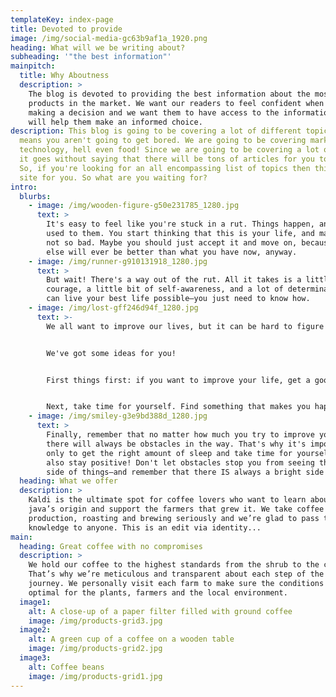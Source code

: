 ```yaml
---
templateKey: index-page
title: Devoted to provide
image: /img/social-media-gc63b9af1a_1920.png
heading: What will we be writing about?
subheading: '"the best information"'
mainpitch:
  title: Why Aboutness
  description: >
    The blog is devoted to providing the best information about the most popular
    products in the market. We want our readers to feel confident when they're
    making a decision and we want them to have access to the information that
    will help them make an informed choice.
description: This blog is going to be covering a lot of different topics, which
  means you aren't going to get bored. We are going to be covering marketing,
  technology, hell even food! Since we are going to be covering a lot of topics
  it goes without saying that there will be tons of articles for you to read.
  So, if you're looking for an all encompassing list of topics then this is the
  site for you. So what are you waiting for?
intro:
  blurbs:
    - image: /img/wooden-figure-g50e231785_1280.jpg
      text: >
        It's easy to feel like you're stuck in a rut. Things happen, and you get
        used to them. You start thinking that this is your life, and maybe it's
        not so bad. Maybe you should just accept it and move on, because nothing
        else will ever be better than what you have now, anyway.
    - image: /img/runner-g910131918_1280.jpg
      text: >
        But wait! There's a way out of the rut. All it takes is a little bit of
        courage, a little bit of self-awareness, and a lot of determination. You
        can live your best life possible—you just need to know how.
    - image: /img/lost-gff246d94f_1280.jpg
      text: >-
        We all want to improve our lives, but it can be hard to figure out how.


        We've got some ideas for you!


        First things first: if you want to improve your life, get a good night's sleep. If you're tired and cranky, you won't be able to focus on making things better, so it's important to get enough rest.


        Next, take time for yourself. Find something that makes you happy and do it regularly—whether it's reading or going to the gym or just spending time with friends.
    - image: /img/smiley-g3e9bd388d_1280.jpg
      text: >
        Finally, remember that no matter how much you try to improve your life,
        there will always be obstacles in the way. That's why it's important not
        only to get the right amount of sleep and take time for yourself, but
        also stay positive! Don't let obstacles stop you from seeing the bright
        side of things—and remember that there IS always a bright side!
  heading: What we offer
  description: >
    Kaldi is the ultimate spot for coffee lovers who want to learn about their
    java’s origin and support the farmers that grew it. We take coffee
    production, roasting and brewing seriously and we’re glad to pass that
    knowledge to anyone. This is an edit via identity...
main:
  heading: Great coffee with no compromises
  description: >
    We hold our coffee to the highest standards from the shrub to the cup.
    That’s why we’re meticulous and transparent about each step of the coffee’s
    journey. We personally visit each farm to make sure the conditions are
    optimal for the plants, farmers and the local environment.
  image1:
    alt: A close-up of a paper filter filled with ground coffee
    image: /img/products-grid3.jpg
  image2:
    alt: A green cup of a coffee on a wooden table
    image: /img/products-grid2.jpg
  image3:
    alt: Coffee beans
    image: /img/products-grid1.jpg
---
```

